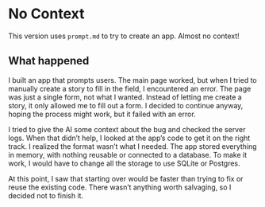 # No Context

This version uses `prompt.md` to try to create an app.  Almost no context!

## What happened

I built an app that prompts users. The main page worked, but when I tried to manually create a story to fill in the field, I encountered an error. The page was just a single form, not what I wanted. Instead of letting me create a story, it only allowed me to fill out a form. I decided to continue anyway, hoping the process might work, but it failed with an error.

I tried to give the AI some context about the bug and checked the server logs. When that didn’t help, I looked at the app’s code to get it on the right track. I realized the format wasn’t what I needed. The app stored everything in memory, with nothing reusable or connected to a database. To make it work, I would have to change all the storage to use SQLite or Postgres.

At this point, I saw that starting over would be faster than trying to fix or reuse the existing code. There wasn’t anything worth salvaging, so I decided not to finish it.